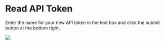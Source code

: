 # Read API Token

Enter the name for your new API token in the text box and click the submit button at the bottom right.

<a href="../../../../images/account-profile-add-apitokens-lg.jpg" target="_blank"><img src="../../../../images/account-profile-add-apitokens.jpg" style="margin: auto; display: block"></a>
